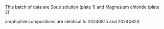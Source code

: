 This batch of data are Soup solution (plate 1) and Magnesium chloride (plate 2)

amphiphile compositions are identical to 20240815 and 20240823


